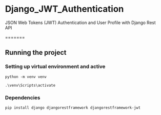 # Django_JWT_Authentication
JSON Web Tokens (JWT) Authentication and User Profile with Django Rest API 


=======
## Running the project
### Setting up virtual environment and active
```
python -m venv venv
```
```
.\venv\Scripts\activate
```
### Dependencies
```
pip install django djangorestframework djangorestframework-jwt
```